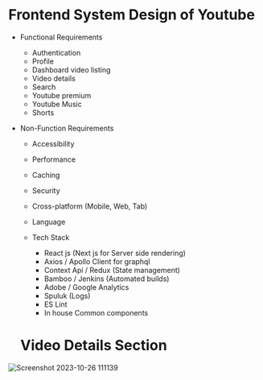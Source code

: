 # Frontend System Design of Youtube

- Functional Requirements
  - Authentication
  - Profile
  - Dashboard video listing
  - Video details
  - Search
  - Youtube premium
  - Youtube Music
  - Shorts

- Non-Function Requirements
  - Accessibility
  - Performance
  - Caching
  - Security
  - Cross-platform (Mobile, Web, Tab)
  - Language
 
  - Tech Stack
    - React js (Next js for Server side rendering)
    - Axios / Apollo Client for graphql
    - Context Api / Redux (State management)
    - Bamboo / Jenkins (Automated builds)
    - Adobe / Google Analytics
    - Spuluk (Logs)
    - ES Lint
    - In house Common components

   # Video Details Section

  
![Screenshot 2023-10-26 111139](https://github.com/vamshiKodem/Frontend-System-Design/assets/139354055/f7227622-8b0f-46b0-aaca-998eff4244e8)

